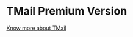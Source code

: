 # TMail Premium Version

[Know more about TMail](https://codecanyon.net/item/tmail-multi-domain-temporary-email-system/20177819)